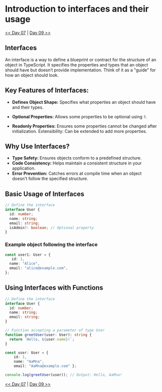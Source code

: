 # Introduction to interfaces and their usage

[<< Day 07](../Class07/READ07.md) | [Day 09 >>](../Class09/Class_09)
## Interfaces

An interface is a way to define a blueprint or contract for the structure of an object in TypeScript. It specifies the properties and types that an object should have but doesn’t provide implementation. Think of it as a "guide" for how an object should look.

## Key Features of Interfaces:

- **Defines Object Shape:** Specifies what properties an object should have and their types.

- **Optional Properties:** Allows some properties to be optional using `?`.

- **Readonly Properties:** Ensures some properties cannot be changed after initialization.
Extensibility: Can be extended to add more properties.

## Why Use Interfaces?
- **Type Safety:** Ensures objects conform to a predefined structure.
- **Code Consistency:** Helps maintain a consistent structure in your application.
- **Error Prevention:** Catches errors at compile time when an object doesn't follow the specified structure.


## Basic Usage of Interfaces

```ts
// Define the interface
interface User {
  id: number;
  name: string;
  email: string;
  isAdmin?: boolean; // Optional property
}
```
### Example object following the interface
```ts
const user1: User = {
   id: 1,
  name: "Alice",
  email: "alice@example.com",
};
```

## Using Interfaces with Functions

```ts
// Define the interface
interface User {
  id: number;
  name: string;
  email: string;
}

// Function accepting a parameter of type User
function greetUser(user: User): string {
  return `Hello, ${user.name}!`;
}

const user: User = { 
    id: 1, 
    name: "AaMna", 
    email: "AaMna@example.com" };

console.log(greetUser(user)); // Output: Hello, AaMna!
```

[<< Day 07](../Class07/READ07.md) | [Day 09 >>](../Class09/Class_09)